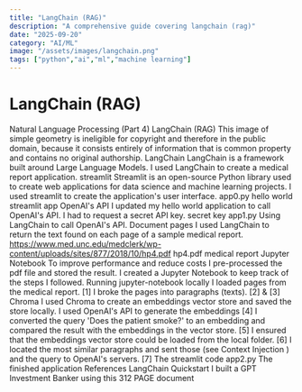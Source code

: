 ```yaml
---
title: "LangChain (RAG)"
description: "A comprehensive guide covering langchain (rag)"
date: "2025-09-20"
category: "AI/ML"
image: "/assets/images/langchain.png"
tags: ["python","ai","ml","machine learning"]
---
```


# LangChain (RAG)

Natural Language Processing (Part 4) LangChain (RAG) This image of simple geometry is ineligible for copyright and therefore in the public domain, because it consists entirely of information that is common property and contains no original authorship. LangChain LangChain is a framework built around Large Language Models. I used LangChain to create a medical report application. streamlit Streamlit is an open-source Python library used to create web applications for data science and machine learning projects. I used streamlit to create the application's user interface. app0.py hello world streamlit app OpenAI's API I updated my hello world application to call OpenAI's API. I had to request a secret API key. secret key app1.py Using LangChain to call OpenAI's API. Document pages I used LangChain to return the text found on each page of a sample medical report. https://www.med.unc.edu/medclerk/wp-content/uploads/sites/877/2018/10/hp4.pdf hp4.pdf medical report Jupyter Notebook To improve performance and reduce costs I pre-processed the pdf file and stored the result. I created a Jupyter Notebook to keep track of the steps I followed. Running jupyter-notebook locally I loaded pages from the medical report. [1] I broke the pages into paragraphs (texts). [2] & [3] Chroma I used Chroma to create an embeddings vector store and saved the store locally. I used OpenAI's API to generate the embeddings [4] I converted the query 'Does the patient smoke?' to an embedding and compared the result with the embeddings in the vector store. [5] I ensured that the embeddings vector store could be loaded from the local folder. [6] I located the most similar paragraphs and sent those (see Context Injection ) and the query to OpenAI's servers. [7] The streamlit code app2.py The finished application References LangChain Quickstart I built a GPT Investment Banker using this 312 PAGE document
